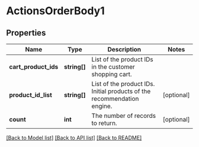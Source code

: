 # ActionsOrderBody1

## Properties
Name | Type | Description | Notes
------------ | ------------- | ------------- | -------------
**cart_product_ids** | **string[]** | List of the product IDs in the customer shopping cart. | 
**product_id_list** | **string[]** | List of the product IDs. Initial products of the recommendation engine. | [optional] 
**count** | **int** | The number of records to return. | [optional] 

[[Back to Model list]](../../README.md#documentation-for-models) [[Back to API list]](../../README.md#documentation-for-api-endpoints) [[Back to README]](../../README.md)


